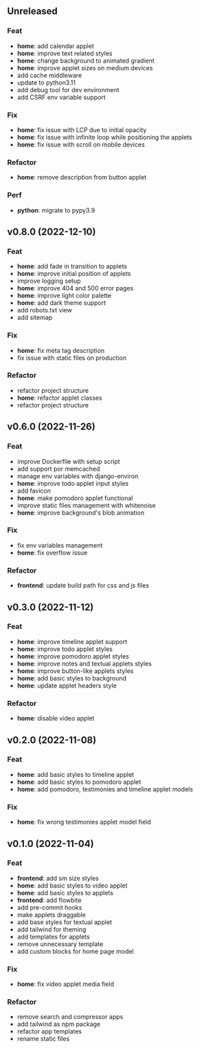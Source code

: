 ## Unreleased

### Feat

- **home**: add calendar applet
- **home**: improve text related styles
- **home**: change background to animated gradient
- **home**: improve applet sizes on medium devices
- add cache middleware
- update to python3.11
- add debug tool for dev environment
- add CSRF env variable support

### Fix

- **home**: fix issue with LCP due to initial opacity
- **home**: fix issue with infinite loop while positioning the applets
- **home**: fix issue with scroll on mobile devices

### Refactor

- **home**: remove description from button applet

### Perf

- **python**: migrate to pypy3.9

## v0.8.0 (2022-12-10)

### Feat

- **home**: add fade in transition to applets
- **home**: improve initial position of applets
- improve logging setup
- **home**: improve 404 and 500 error pages
- **home**: improve light color palette
- **home**: add dark theme support
- add robots.txt view
- add sitemap

### Fix

- **home**: fix meta tag description
- fix issue with static files on production

### Refactor

- refactor project structure
- **home**: refactor applet classes
- refactor project structure

## v0.6.0 (2022-11-26)

### Feat

- improve Dockerfile with setup script
- add support por memcached
- manage env variables with django-environ
- **home**: improve todo applet input styles
- add favicon
- **home**: make pomodoro applet functional
- improve static files management with whitenoise
- **home**: improve background's blob animation

### Fix

- fix env variables management
- **home**: fix overflow issue

### Refactor

- **frontend**: update build path for css and js files

## v0.3.0 (2022-11-12)

### Feat

- **home**: improve timeline applet support
- **home**: improve todo applet styles
- **home**: improve pomodoro applet styles
- **home**: improve notes and textual applets styles
- **home**: improve button-like applets styles
- **home**: add basic styles to background
- **home**: update applet headers style

### Refactor

- **home**: disable video applet

## v0.2.0 (2022-11-08)

### Feat

- **home**: add basic styles to timeline applet
- **home**: add basic styles to pomodoro applet
- **home**: add pomodoro, testimonies and timeline applet models

### Fix

- **home**: fix wrong testimonies applet model field

## v0.1.0 (2022-11-04)

### Feat

- **frontend**: add sm size styles
- **home**: add basic styles to video applet
- **home**: add basic styles to applets
- **frontend**: add flowbite
- add pre-commit hooks
- make applets draggable
- add base styles for textual applet
- add tailwind for theming
- add templates for applets
- remove unnecessary template
- add custom blocks for home page model

### Fix

- **home**: fix video applet media field

### Refactor

- remove search and compressor apps
- add tailwind as npm package
- refactor app templates
- rename static files
